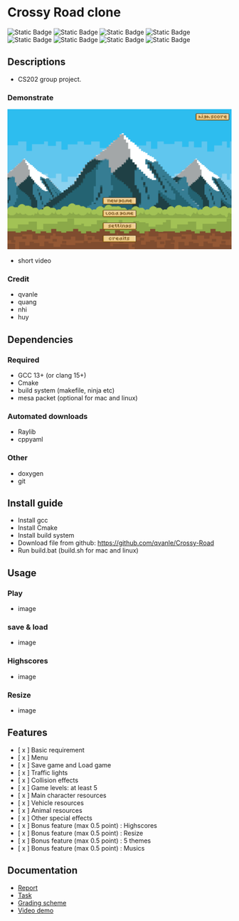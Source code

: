 # Crossy Road clone
![Static Badge](https://img.shields.io/badge/make-color000-black)
![Static Badge](https://img.shields.io/badge/make-color001-red)
![Static Badge](https://img.shields.io/badge/make-color010-green)
![Static Badge](https://img.shields.io/badge/make-color100-blue)
![Static Badge](https://img.shields.io/badge/make-color011-yellow)
![Static Badge](https://img.shields.io/badge/make-color101-fuchsia)
![Static Badge](https://img.shields.io/badge/make-color110-cyan)
![Static Badge](https://img.shields.io/badge/make-color111-white)

## Descriptions 
- CS202 group project.

### Demonstrate 
![homescreen](./docs/img/homescreen.png)
- short video 

### Credit 
- qvanle 
- quang 
- nhi 
- huy 

## Dependencies
### Required
- GCC 13+ (or clang 15+)
- Cmake 
- build system (makefile, ninja etc)
- mesa packet (optional for mac and linux)
### Automated downloads
- Raylib
- cppyaml
### Other 
- doxygen 
- git 
## Install guide 
- Install gcc 
- Install Cmake 
- Install build system 
- Download file from github: https://github.com/qvanle/Crossy-Road
- Run build.bat (build.sh for mac and linux)
## Usage 
### Play 
- image

### save & load 
- image

### Highscores 
- image

### Resize 
- image 

## Features 
- [ x ] Basic requirement
- [ x ] Menu
- [ x ] Save game and Load game
- [ x ] Traffic lights
- [ x ] Collision effects
- [ x ] Game levels: at least 5
- [ x ] Main character resources
- [ x ] Vehicle resources
- [ x ] Animal resources
- [ x ] Other special effects
- [ x ] Bonus feature (max 0.5 point) : Highscores
- [ x ] Bonus feature (max 0.5 point) : Resize 
- [ x ] Bonus feature (max 0.5 point) : 5 themes 
- [ x ] Bonus feature (max 0.5 point) : Musics

## Documentation 
- [Report]()
- [Task]()
- [Grading scheme]()
- [Video demo]()





